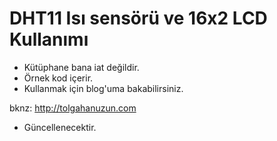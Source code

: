 # DHT11 Isı sensörü ve 16x2 LCD Kullanımı

- Kütüphane bana iat değildir. 
- Örnek kod içerir.
- Kullanmak için blog'uma bakabilirsiniz. 

bknz: http://tolgahanuzun.com

- Güncellenecektir.

